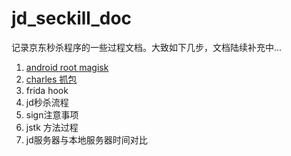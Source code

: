 # jd_seckill_doc
记录京东秒杀程序的一些过程文档。大致如下几步，文档陆续补充中...

1. [android root  magisk](https://magiskcn.com/)
2. [charles 抓包](./doc/Android抓包.md)
3. frida hook
4. jd秒杀流程
5. sign注意事项
6. jstk 方法过程
7. jd服务器与本地服务器时间对比
